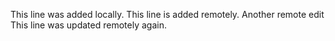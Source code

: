 This line was added locally.
This line is added remotely.
Another remote edit 
This line was updated remotely again.
